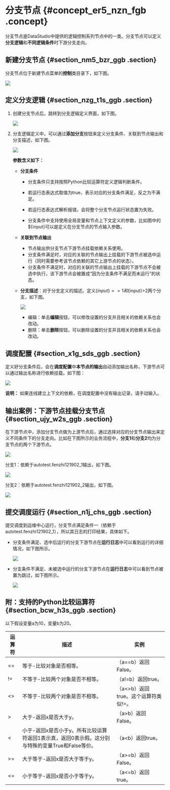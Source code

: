 # 分支节点 {#concept_er5_nzn_fgb .concept}

分支节点是DataStudio中提供的逻辑控制系列节点中的一类。分支节点可以定义**分支逻辑**和**不同逻辑条件**时下游分支走向。

## 新建分支节点 {#section_nm5_bzr_ggb .section}

分支节点位于新建节点菜单的**控制**类目录下，如下图。

![](http://static-aliyun-doc.oss-cn-hangzhou.aliyuncs.com/assets/img/82217/154804701635372_zh-CN.png)

## 定义分支逻辑 {#section_nzg_t1s_ggb .section}

1.  创建分支节点后，跳转到分支逻辑定义界面，如下图。

    ![](http://static-aliyun-doc.oss-cn-hangzhou.aliyuncs.com/assets/img/82217/154804701635378_zh-CN.png)

2.  分支逻辑定义中，可以通过**添加分支**按钮来定义分支条件、关联到节点输出和分支描述，如下图。

    ![](http://static-aliyun-doc.oss-cn-hangzhou.aliyuncs.com/assets/img/82217/154804701635380_zh-CN.png)

    **参数含义如下：**

    -   **分支条件**
        -   分支条件只支持按照Python比较运算符定义逻辑判断条件。

        -   若运行态表达式取值为true，表示对应的分支条件满足，反之为不满足。
        -   若运行态表达式解析报错，会将整个分支节点运行状态置为失败。
        -   分支条件中支持使用全局变量和节点上下文定义的参数，比如图中的$\{input\}可以是定义在分支节点的节点输入参数。
    -   **关联到节点输出**
        -   节点输出供分支节点下游节点挂载依赖关系使用。
        -   分支条件满足时，对应的关联的节点输出上挂载的下游节点被选中运行（同时需要参考该节点依赖的其它上游节点的状态）。
        -   分支条件不满足时，对应的关联的节点输出上挂载的下游节点不会被选中执行，该下游节点会被置成“因为分支条件不满足而未运行”的状态。
    -   **分支描述**：对于分支定义的描述。定义$\{input\}==1和$\{input\}\>2两个分支，如下图。

        ![](http://static-aliyun-doc.oss-cn-hangzhou.aliyuncs.com/assets/img/82217/154804701635388_zh-CN.png)

        -   编辑：单击**编辑**按钮，可以修改设置的分支并且相关的依赖关系也会改动。
        -   删除：单击**删除**按钮，可以删除设置的分支并且相关的依赖关系也会改动。

## **调度配置** {#section_x1g_sds_ggb .section}

定义好分支条件后，会在**调度配置**中**本节点的输出**自动添加输出名称，下游节点可以通过输出名称进行依赖挂载。如下图：

![](http://static-aliyun-doc.oss-cn-hangzhou.aliyuncs.com/assets/img/82217/154804701735389_zh-CN.png)

**说明：** 如果连线建立上下文的依赖，在调度配置中没有输出记录，请手动输入。

## 输出案例：下游节点挂载分支节点 {#section_ujy_w2s_ggb .section}

在下游节点中，添加分支节点做为上游节点后，通过选择对应的分支节点输出来定义不同条件下的分支走向。比如在下图所示的业务流程中，**分支1**和**分支2**均为分支节点的两个下游节点。

![](http://static-aliyun-doc.oss-cn-hangzhou.aliyuncs.com/assets/img/82217/154804701735394_zh-CN.png)

分支1：依赖于autotest.fenzhi121902\_1输出，如下图。

![](http://static-aliyun-doc.oss-cn-hangzhou.aliyuncs.com/assets/img/82217/154804701735396_zh-CN.png)

分支2：依赖于autotest.fenzhi121902\_2输出，如下图。

![](http://static-aliyun-doc.oss-cn-hangzhou.aliyuncs.com/assets/img/82217/154804701735399_zh-CN.png)

## 提交调度运行 {#section_n1j_chs_ggb .section}

提交调度到运维中心运行，分支节点满足条件一（依赖于autotest.fenzhi121902\_1），所以其日志的打印结果，具体如下。

-   分支条件满足、选中后运行的分支下游节点在**运行日志**中可以看到运行的详细情况，如下图所示。

    ![](http://static-aliyun-doc.oss-cn-hangzhou.aliyuncs.com/assets/img/82217/154804701735404_zh-CN.png)

-   分支条件不满足、未被选中运行的分支下游节点在**运行日志**中可以看到节点被置为跳过，如下图所示。

    ![](http://static-aliyun-doc.oss-cn-hangzhou.aliyuncs.com/assets/img/82217/154804701735407_zh-CN.png)


## 附：支持的Python比较运算符 {#section_bcw_h3s_ggb .section}

以下假设变量a为10，变量b为20。

|运算符|描述|实例|
|---|--|--|
|==|等于-比较对象是否相等。|（a==b）返回False。|
|!=|不等于-比较两个对象是否不相等。|（a!=b）返回true。|
|<\>|不等于-比较两个对象是否不相等。|（a<\>b）返回true。这个运算符类似!=。|
|\>|大于-返回x是否大于y。|（a\>b）返回False。|
|<|小于-返回x是否小于y。所有比较运算符返回1表示真，返回0表示假。这分别与特殊的变量True和False等价。|（a<b）返回true。|
|\>=|大于等于-返回x是否大于等于y。|（a\>=b）返回False。|
|<=|小于等于-返回x是否小于等于y。|（a<=b）返回true。|

